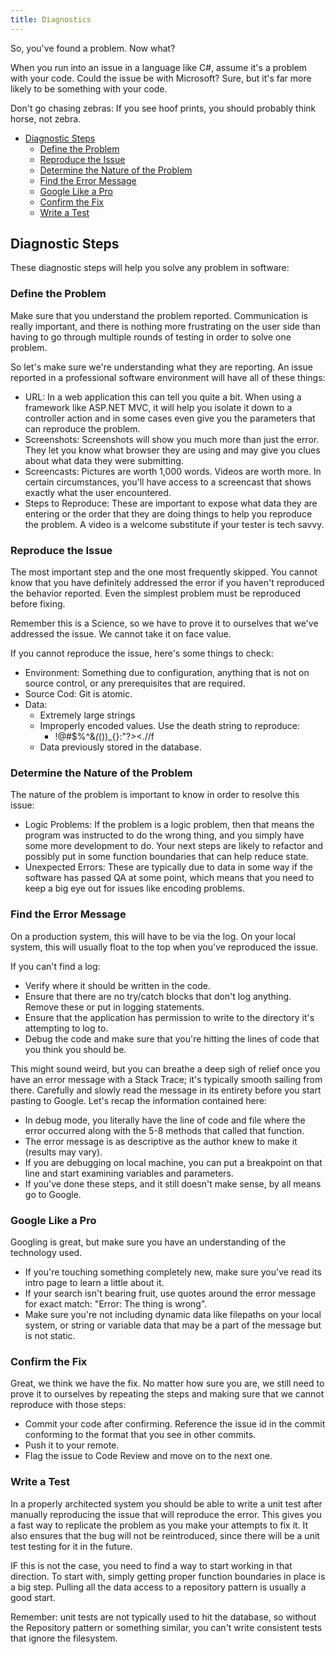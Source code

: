 ```yaml
---
title: Diagnostics
---
```


So, you've found a problem. Now what?

When you run into an issue in a language like C#, assume it's a problem with your code. Could the issue be with Microsoft? Sure, but it's far more likely to be something with your code.

Don't go chasing zebras: If you see hoof prints, you should probably think horse, not zebra.

* [Diagnostic Steps](#diagnostic-steps)
  * [Define the Problem](#define-the-problem)
  * [Reproduce the Issue](#reproduce-the-issue)
  * [Determine the Nature of the Problem](#determine-the-nature-of-the-problem)
  * [Find the Error Message](#find-the-error-message)
  * [Google Like a Pro](#google-like-a-pro)
  * [Confirm the Fix](#confirm-the-fix)
  * [Write a Test](#write-a-test)

## Diagnostic Steps

These diagnostic steps will help you solve any problem in software:

### Define the Problem

Make sure that you understand the problem reported. Communication is really important, and there is nothing more frustrating on the user side than having to go through multiple rounds of testing in order to solve one problem.

So let's make sure we're understanding what they are reporting. An issue reported in a professional software environment will have all of these things:

* URL: In a web application this can tell you quite a bit. When using a framework like ASP.NET MVC, it will help you isolate it down to a controller action and in some cases even give you the parameters that can reproduce the problem.
* Screenshots: Screenshots will show you much more than just the error. They let you know what browser they are using and may give you clues about what data they were submitting.
* Screencasts: Pictures are worth 1,000 words. Videos are worth more. In certain circumstances, you'll have access to a screencast that shows exactly what the user encountered.
* Steps to Reproduce: These are important to expose what data they are entering or the order that they are doing things to help you reproduce the problem. A video is a welcome substitute if your tester is tech savvy.

### Reproduce the Issue

The most important step and the one most frequently skipped. You cannot know that you have definitely addressed the error if you haven't reproduced the behavior reported. Even the simplest problem must be reproduced before fixing.

Remember this is a Science, so we have to prove it to ourselves that we've addressed the issue. We cannot take it on face value.

If you cannot reproduce the issue, here's some things to check:

* Environment: Something due to configuration, anything that is not on source control, or any prerequisites that are required.
* Source Cod: Git is atomic.
* Data:
  * Extremely large strings
  * Improperly encoded values. Use the death string to reproduce:
    * !@#$%^&*(*())_{}:"?><.//f
  * Data previously stored in the database.

### Determine the Nature of the Problem

The nature of the problem is important to know in order to resolve this issue:

* Logic Problems: If the problem is a logic problem, then that means the program was instructed to do the wrong thing, and you simply have some more development to do. Your next steps are likely to refactor and possibly put in some function boundaries that can help reduce state.
* Unexpected Errors: These are typically due to data in some way if the software has passed QA at some point, which means that you need to keep a big eye out for issues like encoding problems.

### Find the Error Message

On a production system, this will have to be via the log. On your local system, this will usually float to the top when you've reproduced the issue.

If you can't find a log:

* Verify where it should be written in the code.
* Ensure that there are no try/catch blocks that don't log anything. Remove these or put in logging statements.
* Ensure that the application has permission to write to the directory it's attempting to log to.
* Debug the code and make sure that you're hitting the lines of code that you think you should be.

This might sound weird, but you can breathe a deep sigh of relief once you have an error message with a Stack Trace; it's typically smooth sailing from there. Carefully and slowly read the message in its entirety before you start pasting to Google. Let's recap the information contained here:

* In debug mode, you literally have the line of code and file where the error occurred along with the 5-8 methods that called that function.
* The error message is as descriptive as the author knew to make it (results may vary).
* If you are debugging on local machine, you can put a breakpoint on that line and start examining variables and parameters.
* If you've done these steps, and it still doesn't make sense, by all means go to Google.

### Google Like a Pro

Googling is great, but make sure you have an understanding of the technology used.

* If you're touching something completely new, make sure you've read its intro page to learn a little about it.
* If your search isn't bearing fruit, use quotes around the error message for exact match: "Error: The thing is wrong".
* Make sure you're not including dynamic data like filepaths on your local system, or string or variable data that may be a part of the message but is not static.

### Confirm the Fix

Great, we think we have the fix. No matter how sure you are, we still need to prove it to ourselves by repeating the steps and making sure that we cannot reproduce with those steps:

* Commit your code after confirming. Reference the issue id in the commit conforming to the format that you see in other commits.
* Push it to your remote.
* Flag the issue to Code Review and move on to the next one.

### Write a Test

In a properly architected system you should be able to write a unit test after manually reproducing the issue that will reproduce the error. This gives you a fast way to replicate the problem as you make your attempts to fix it. It also ensures that the bug will not be reintroduced, since there will be a unit test testing for it in the future.

IF this is not the case, you need to find a way to start working in that direction. To start with, simply getting proper function boundaries in place is a big step. Pulling all the data access to a repository pattern is usually a good start.

Remember: unit tests are not typically used to hit the database, so without the Repository pattern or something similar, you can't write consistent tests that ignore the filesystem.
